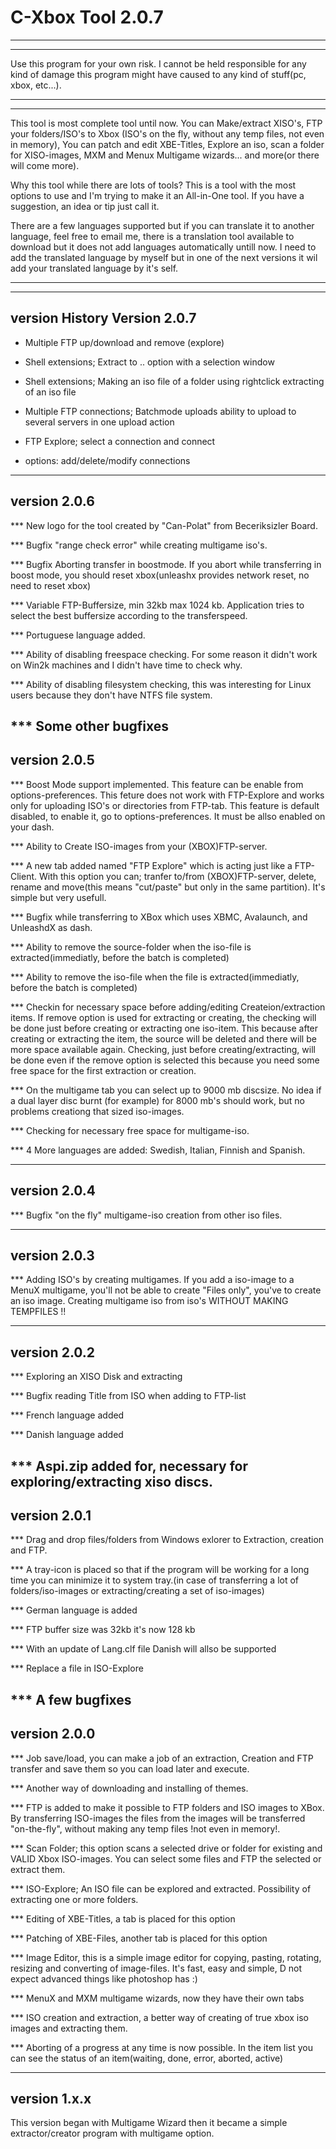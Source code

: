 # C-Xbox Tool 2.0.7

******************************************************************************************
******************************************************************************************
Use this program for your own risk. I cannot be held responsible for any kind of 
damage this program might have caused to any kind of stuff(pc, xbox, etc...). 
******************************************************************************************
******************************************************************************************

This tool is most complete tool until now. 
You can Make/extract XISO's, FTP your folders/ISO's to Xbox (ISO's on the fly, without
any temp files, not even in memory), You can patch and edit XBE-Titles, Explore an iso,
scan a folder for XISO-images, MXM and Menux Multigame wizards... and more(or there will 
come more).

Why this tool while there are lots of tools?
This is a tool with the most options to use and I'm trying to make it an All-in-One tool.
If you have a suggestion, an idea or tip just call it.

There are a few languages supported but if you can translate it to another language, feel
free to email me, there is a translation tool available to download but it does not add 
languages automatically untill now. I need to add the translated language by myself but 
in one of the next versions it wil add your translated language by it's self.

******************************************************************************************
******************************************************************************************

version History
Version 2.0.7
-------------------------------------------------------------------------------------------
* Multiple FTP up/download and remove (explore)
* Shell extensions; Extract to .. option with a selection window
* Shell extensions; 	Making an iso file of a folder using rightclick
			extracting of an iso file
* Multiple FTP connections; Batchmode uploads ability to upload to 
			    several servers in one upload action
* FTP Explore; select a connection and connect

* options: add/delete/modify connections
-------------------------------------------------------------------------------------------
version 2.0.6
-------------------------------------------------------------------------------------------
***	New logo for the tool created by "Can-Polat" from Beceriksizler Board. 

***	Bugfix "range check error" while creating multigame iso's. 

***	Bugfix Aborting transfer in boostmode. If you abort while transferring in boost
	mode, you should reset xbox(unleashx provides network reset, no need to reset xbox)

***	Variable FTP-Buffersize, min 32kb max 1024 kb. Application tries to select the best
	buffersize according to the transferspeed.

***	Portuguese language added.

***	Ability of disabling freespace checking. For some reason it didn't work on Win2k 
	machines and I didn't have time to check why. 

***	Ability of disabling filesystem checking, this was interesting for Linux users 
	because they don't have NTFS file system.

***	Some other bugfixes
-------------------------------------------------------------------------------------------
version 2.0.5
-------------------------------------------------------------------------------------------
***	Boost Mode support implemented. This feature can be enable from options-preferences.
	This feture does not work with FTP-Explore and works only for uploading ISO's or 
	directories from FTP-tab. This feature is default disabled, to enable it, go to 
	options-preferences. It must be allso enabled on your dash.

***	Ability to Create ISO-images from your (XBOX)FTP-server.

***	A new tab added named "FTP Explore" which is acting just like a FTP-Client. With
	this option you can; tranfer to/from (XBOX)FTP-server, delete, rename and move(this 
	means "cut/paste" but only in the same partition). It's simple but very usefull.

***	Bugfix while transferring to XBox which uses XBMC, Avalaunch, and UnleashdX as dash.	


***	Ability to remove the source-folder when the iso-file is extracted(immediatly, 
	before the batch is completed)
 
***	Ability to remove the iso-file when the file is extracted(immediatly, before the 
	batch is completed) 

***	Checkin for necessary space before adding/editing Createion/extraction items. 
	If remove option is used for extracting or creating, the checking will be done just 
	before creating or extracting one iso-item. This because after creating or extracting
	the item, the source will be deleted and there will be more space available again.
	Checking, just before creating/extracting, will be done even if the remove option is 
	selected this because you need some free space for the first extraction or creation.

***	On the multigame tab you can select up to 9000 mb discsize. No idea if a dual layer 
	disc burnt (for example) for 8000 mb's should work, but no problems creationg that 
	sized iso-images.

***	Checking for necessary free space for multigame-iso. 

***	4 More languages are added: Swedish, Italian, Finnish and Spanish.

-------------------------------------------------------------------------------------------

version 2.0.4
-------------------------------------------------------------------------------------------
***	Bugfix "on the fly" multigame-iso creation from other iso files. 

-------------------------------------------------------------------------------------------

version 2.0.3
-------------------------------------------------------------------------------------------
***	Adding ISO's by creating multigames. If you add a iso-image to a MenuX multigame,
	you'll not be able to create "Files only", you've to create an iso image. Creating
	multigame iso from iso's WITHOUT MAKING TEMPFILES !!

-------------------------------------------------------------------------------------------

version 2.0.2
-------------------------------------------------------------------------------------------
***	Exploring an XISO Disk and extracting
	
***	Bugfix reading Title from ISO when adding to FTP-list

***	French language added

***	Danish language added

***	Aspi.zip added for, necessary for exploring/extracting xiso discs.
-------------------------------------------------------------------------------------------

version 2.0.1
-------------------------------------------------------------------------------------------
*** 	Drag and drop files/folders from Windows exlorer to Extraction, creation and FTP.

***	A tray-icon is placed so that if the program will be working for a long time you
	can minimize it to system tray.(in case of transferring a lot of folders/iso-images
	or extracting/creating a set of iso-images)

*** 	German language is added

*** 	FTP buffer size was 32kb it's now 128 kb 

***	With an update of Lang.clf file Danish will allso be supported

***	Replace a file in ISO-Explore

*** 	A few bugfixes
-------------------------------------------------------------------------------------------


version 2.0.0
-------------------------------------------------------------------------------------------
***	Job save/load, you can make a job of an extraction, Creation and FTP transfer and
	save them so you can load later and execute.

***	Another way of downloading and installing of themes. 

*** 	FTP is added to make it possible to FTP folders and ISO images to XBox. By 
	transferring ISO-images the files from the images will be transferred "on-the-fly",
	without making any temp files !not even in memory!.

*** 	Scan Folder; this option scans a selected drive or folder for existing and VALID
	Xbox ISO-images. You can select some files and FTP the selected or extract them.

***	ISO-Explore; An ISO file can be explored and extracted. Possibility of extracting
	one or more folders.
	 
***	Editing of XBE-Titles, a tab is placed for this option

***	Patching of XBE-Files, another tab is placed for this option

***	Image Editor, this is a simple image editor for copying, pasting, rotating, 
	resizing and converting of image-files. It's fast, easy and simple, D not expect 
	advanced things like photoshop has :)

***	MenuX and MXM multigame wizards, now they have their own tabs

***	ISO creation and extraction, a better way of creating of true xbox iso images and
	extracting them.

***	Aborting of a progress at any time is now possible. In the item list you can see
	the status of an item(waiting, done, error, aborted, active)

-------------------------------------------------------------------------------------------

version 1.x.x
-------------------------------------------------------------------------------------------
This version began with Multigame Wizard then it became a simple extractor/creator program
with multigame option.
